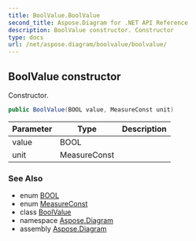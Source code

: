 ```yaml
---
title: BoolValue.BoolValue
second_title: Aspose.Diagram for .NET API Reference
description: BoolValue constructor. Constructor
type: docs
url: /net/aspose.diagram/boolvalue/boolvalue/
---
```

## BoolValue constructor

Constructor.

```csharp
public BoolValue(BOOL value, MeasureConst unit)
```

| Parameter | Type | Description |
| --- | --- | --- |
| value | BOOL |  |
| unit | MeasureConst |  |

### See Also

* enum [BOOL](../../bool/)
* enum [MeasureConst](../../measureconst/)
* class [BoolValue](../)
* namespace [Aspose.Diagram](../../boolvalue/)
* assembly [Aspose.Diagram](../../../)


